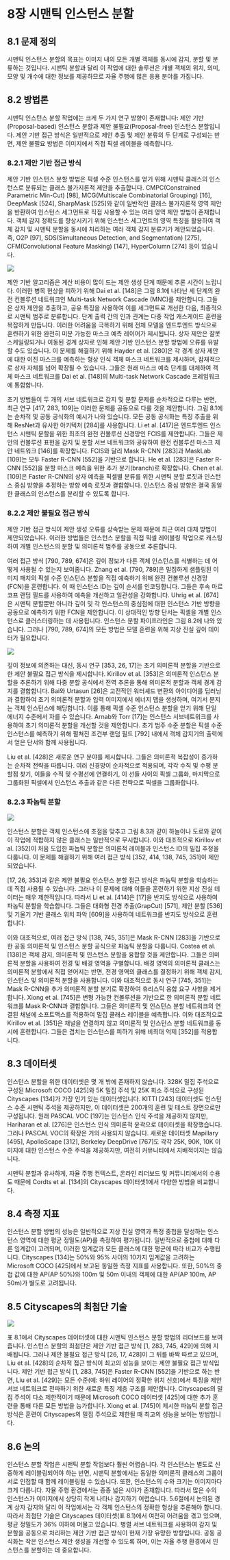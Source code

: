 # 8장 시맨틱 인스턴스 분할

## 8.1 문제 정의

시맨틱 인스턴스 분할의 목표는 이미지 내의 모든 개별 객체를 동시에 감지, 분할 및 분류하는 것입니다. 시맨틱 분할과 달리 이 작업에 대한 솔루션은 개별 객체의 위치, 의미, 모양 및 개수에 대한 정보를 제공하므로 자율 주행에 많은 응용 분야를 가집니다.

## 8.2 방법론

시맨틱 인스턴스 분할 작업에는 크게 두 가지 연구 방향이 존재합니다: 제안 기반(Proposal-based) 인스턴스 분할과 제안 불필요(Proposal-free) 인스턴스 분할입니다. 제안 기반 접근 방식은 일반적으로 제안 추출 및 제안 분류의 두 단계로 구성되는 반면, 제안 불필요 방법은 이미지에서 직접 픽셀 레이블을 예측합니다.

### 8.2.1 제안 기반 접근 방식

제안 기반 인스턴스 분할 방법은 픽셀 수준 인스턴스를 얻기 위해 시맨틱 클래스의 인스턴스로 분류되는 클래스 불가지론적 제안을 추출합니다. CMPC(Constrained Parametric Min-Cut) [98], MCG(Multiscale Combinatorial Grouping) [16], DeepMask [524], SharpMask [525]와 같이 일반적인 클래스 불가지론적 영역 제안을 반환하여 인스턴스 세그먼트로 직접 사용할 수 있는 여러 영역 제안 방법이 존재합니다. 객체 감지 정확도를 향상시키기 위해 인스턴스 세그먼트의 영역 특징을 활용하여 객체 감지 및 시맨틱 분할을 동시에 처리하는 여러 객체 감지 분류기가 제안되었습니다. 즉, O2P [97], SDS(Simultaneous Detection, and Segmentation) [275], CFM(Convolutional Feature Masking) [147], HyperColumn [274] 등이 있습니다.

![](./figure/8.1.png)

제안 기반 알고리즘은 계산 비용이 많이 드는 제안 생성 단계 때문에 추론 시간이 느립니다. 이러한 병목 현상을 피하기 위해 Dai et al. [148]은 그림 8.1에 나타난 세 단계의 완전 컨볼루션 네트워크인 Multi-task Network Cascade (MNC)를 제안합니다. 그들은 상자 제안을 추출하고, 공유 특징을 사용하여 이를 세그먼트로 개선한 다음, 최종적으로 시맨틱 범주로 분류합니다. 단계 출력 간의 인과 관계는 다중 작업 캐스케이드 훈련을 복잡하게 만듭니다. 이러한 어려움을 극복하기 위해 전체 모델을 엔드투엔드 방식으로 훈련하기 위한 완전히 미분 가능한 마스크 예측 레이어가 제시됩니다. 상자 제안은 잘못 스케일링되거나 이동된 경계 상자로 인해 제안 기반 인스턴스 분할 방법에 오류를 유발할 수도 있습니다. 이 문제를 해결하기 위해 Hayder et al. [280]은 각 경계 상자 제안에 대한 이진 마스크를 예측하는 형상 인식 객체 마스크 네트워크를 제시하며, 잠재적으로 상자 자체를 넘어 확장될 수 있습니다. 그들은 원래 마스크 예측 단계를 대체하여 객체 마스크 네트워크를 Dai et al. [148]의 Multi-task Network Cascade 프레임워크에 통합합니다.

초기 방법들이 두 개의 서브 네트워크로 감지 및 분할 문제를 순차적으로 다루는 반면, 최근 연구 [417, 283, 109]는 이러한 문제를 공동으로 다룰 것을 제안합니다. 그림 8.1에는 순차적 및 공동 공식화의 예시가 나와 있습니다. 모든 공동 공식화는 특징 추출을 위해 ResNet과 유사한 아키텍처 [284]를 사용합니다. Li et al. [417]은 엔드투엔드 인스턴스 시맨틱 분할을 위한 최초의 완전 컨볼루션 신경망인 FCIS를 제안합니다. 그들은 제안의 컨볼루션 표현을 감지 및 분할 서브 네트워크와 공유하여 완전 컨볼루션 마스크 제안 네트워크 [146]를 확장합니다. FCIS와 달리 Mask R-CNN [283]과 MaskLab [109]는 모두 Faster R-CNN [552]을 기반으로 합니다. He et al. [283]은 Faster R-CNN [552]을 분할 마스크 예측을 위한 추가 분기(branch)로 확장합니다. Chen et al. [109]은 Faster R-CNN의 상자 예측을 픽셀별 분류를 위한 시맨틱 분할 로짓과 인스턴스 중심 방향을 추정하는 방향 예측 로짓과 결합합니다. 인스턴스 중심 방향은 결국 동일한 클래스의 인스턴스를 분리할 수 있도록 합니다.

### 8.2.2 제안 불필요 접근 방식

제안 기반 접근 방식이 제안 생성 오류를 상속받는 문제 때문에 최근 여러 대체 방법이 제안되었습니다. 이러한 방법들은 인스턴스 분할을 직접 픽셀 레이블링 작업으로 캐스팅하여 개별 인스턴스의 분할 및 의미론적 범주를 공동으로 추론합니다.

여러 접근 방식 [790, 789, 674]은 깊이 정보가 다른 객체 인스턴스를 식별하는 데 어떻게 사용될 수 있는지 보여줍니다. Zhang et al. [790, 789]은 밀집하게 샘플링된 이미지 패치의 픽셀 수준 인스턴스 분할을 직접 예측하기 위해 완전 컨볼루션 신경망(FCN)을 훈련합니다. 이 때 인스턴스 ID는 깊이 순서를 인코딩합니다. 그들은 후속 마르코프 랜덤 필드를 사용하여 예측을 개선하고 일관성을 강화합니다. Uhrig et al. [674]은 시맨틱 분할뿐만 아니라 깊이 및 각 인스턴스의 중심점에 대한 인스턴스 기반 방향을 공동으로 예측하기 위한 FCN을 제안합니다. 이 상대적인 방향 단서는 픽셀을 개별 인스턴스로 클러스터링하는 데 사용됩니다. 인스턴스 분할 파이프라인은 그림 8.2에 나와 있습니다. 그러나 [790, 789, 674]의 모든 방법은 모델 훈련을 위해 지상 진실 깊이 데이터가 필요합니다.

![](./figure/8.2.png)

깊이 정보에 의존하는 대신, 동시 연구 [353, 26, 17]는 초기 의미론적 분할을 기반으로 한 제안 불필요 접근 방식을 제시합니다. Kirillov et al. [353]은 의미론적 인스턴스 분할을 추론하기 위해 다중 분할 공식에서 전역 추론을 통해 의미론적 분할과 객체 경계 감지를 결합합니다. Bai와 Urtasun [26]은 고전적인 워터셰드 변환의 아이디어를 딥러닝과 결합하여 초기 의미론적 분할과 입력 이미지에서 에너지 맵을 생성하며, 여기서 분지는 객체 인스턴스에 해당합니다. 이를 통해 픽셀 수준 인스턴스 분할을 얻기 위해 단일 에너지 수준에서 자를 수 있습니다. Arnab와 Torr [17]는 인스턴스 서브네트워크를 사용하여 초기 의미론적 분할을 개선할 것을 제안합니다. 초기 범주 수준 분할은 픽셀 수준 인스턴스를 예측하기 위해 펼쳐진 조건부 랜덤 필드 [792] 내에서 객체 감지기의 출력에서 얻은 단서와 함께 사용됩니다.

Liu et al. [428]은 새로운 연구 분야를 제시합니다. 그들은 의미론적 복잡성이 증가하는 순차적 전략을 따릅니다. 여러 신경망이 순차적으로 적용되며, 각각 수직 및 수평 분할점 찾기, 이들을 수직 및 수평선에 연결하기, 이 선들 사이의 픽셀 그룹화, 마지막으로 그룹화된 픽셀에서 인스턴스 추출과 같은 다른 전략으로 픽셀을 그룹화합니다.

### 8.2.3 파놉틱 분할

![](./figure/8.3.png)

인스턴스 분할은 객체 인스턴스에 초점을 맞추고 그림 8.3과 같이 하늘이나 도로와 같이 이 작업에 적합하지 않은 클래스는 일반적으로 무시합니다. 이와 대조적으로 Kirillov et al. [352]이 처음 도입한 파놉틱 분할은 의미론적 레이블과 인스턴스 ID의 밀집 추정을 다룹니다. 이 문제를 해결하기 위해 여러 접근 방식 [352, 414, 138, 745, 351]이 제안되었습니다.

[17, 26, 353]과 같은 제안 불필요 인스턴스 분할 접근 방식은 파놉틱 분할을 학습하는 데 직접 사용될 수 있습니다. 그러나 이 문제에 대해 이들을 훈련하기 위한 지상 진실 데이터는 매우 제한적입니다. 따라서 Li et al. [414]은 [17]을 반지도 방식으로 사용하여 파놉틱 분할을 학습합니다. 그들은 대화형 전경 추출(GrapCut) [571], 제안 분할 [536] 및 기울기 기반 클래스 위치 파악 [609]을 사용하여 네트워크를 반지도 방식으로 훈련합니다.

이와 대조적으로, 여러 접근 방식 [138, 745, 351]은 Mask R-CNN [283]을 기반으로 한 공동 의미론적 및 인스턴스 분할 공식으로 파놉틱 분할을 다룹니다. Costea et al. [138]은 객체 감지, 의미론적 및 인스턴스 분할을 융합할 것을 제안합니다. 그들은 의미론적 분할을 사용하여 전경 및 배경 영역을 구별합니다. 배경 영역의 의미론적 클래스는 의미론적 분할에서 직접 얻어지는 반면, 전경 영역의 클래스를 결정하기 위해 객체 감지, 인스턴스 및 의미론적 분할을 사용합니다. 이와 대조적으로 동시 연구 [745, 351]는 Mask R-CNN을 추가 의미론적 분할 분기로 확장하여 휴리스틱 융합 요구 사항을 제거합니다. Xiong et al. [745]은 변형 가능한 컨볼루션을 기반으로 한 의미론적 분할 네트워크를 Mask R-CNN과 결합합니다. 그들은 의미론적 및 인스턴스 분할 네트워크의 연결된 채널에 소프트맥스를 적용하여 밀집 클래스 레이블을 예측합니다. 이와 대조적으로 Kirillov et al. [351]은 채널을 연결하지 않고 의미론적 및 인스턴스 분할 네트워크를 동시에 훈련합니다. 그들은 겹치는 인스턴스를 피하기 위해 비최대 억제 [352]를 적용합니다.

## 8.3 데이터셋

인스턴스 분할을 위한 데이터셋은 몇 개 밖에 존재하지 않습니다. 328K 밀집 주석으로 구성된 Microsoft COCO [425]와 5K 밀집 주석 및 25K 희소 주석으로 구성된 Cityscapes [134]가 가장 인기 있는 데이터셋입니다. KITTI [243] 데이터셋도 인스턴스 수준 시맨틱 주석을 제공하지만, 이 데이터셋은 200개의 훈련 및 테스트 장면으로만 구성됩니다. 원래 PASCAL VOC [197]는 인스턴스 인식 주석을 제공하지 않지만, Hariharan et al. [276]은 인스턴스 인식 의미론적 윤곽으로 데이터셋을 확장했습니다. 그러나 PASCAL VOC의 확장은 거의 사용되지 않습니다. 새로운 데이터셋 Mapillary [495], ApolloScape [312], Berkeley DeepDrive [767]도 각각 25K, 90K, 10K 이미지에 대한 인스턴스 수준 주석을 제공하지만, 여전히 커뮤니티에서 지배적이지는 않습니다.

시맨틱 분할과 유사하게, 자율 주행 컨텍스트, 온라인 리더보드 및 커뮤니티에서의 수용도 때문에 Cordts et al. [134]의 Cityscapes 데이터셋1에서 다양한 방법을 비교합니다.

## 8.4 측정 지표

인스턴스 분할 방법의 성능은 일반적으로 지상 진실 영역과 특정 중첩을 달성하는 인스턴스 영역에 대한 평균 정밀도(AP)를 측정하여 평가됩니다. 일반적으로 중첩에 대해 다른 임계값이 고려되며, 이러한 임계값과 모든 클래스에 대한 평균에 따라 비교가 수행됩니다. Cityscapes [134]는 50%와 95% 사이의 10가지 임계값을 고려하는 Microsoft COCO [425]에서 보고된 동일한 측정 지표를 사용합니다. 또한, 50%의 중첩 값에 대한 AP(AP 50%)와 100m 및 50m 이내의 객체에 대한 AP(AP 100m, AP 50m)가 별도로 고려됩니다.

## 8.5 Cityscapes의 최첨단 기술

![](./table/8.1.png)

표 8.1에서 Cityscapes 데이터셋에 대한 시맨틱 인스턴스 분할 방법의 리더보드를 보여줍니다. 인스턴스 분할의 최첨단은 제안 기반 접근 방식 [1, 283, 745, 429]에 의해 지배됩니다. 그러나 제안 불필요 접근 방식 [26, 17, 428]이 그 뒤를 바짝 따르고 있으며, Liu et al. [428]의 순차적 접근 방식이 최고의 성능을 보이는 제안 불필요 접근 방식입니다. 제안 기반 접근 방식 [1, 283, 745]은 Faster R-CNN [552]을 기반으로 하는 반면, Liu et al. [429]는 모든 수준(예: 하위 레이어의 정확한 위치 신호)에서 특징을 제안 서브 네트워크로 전파하기 위한 새로운 특징 계층 구조를 제안합니다. Cityscapes의 밀집 주석이 다소 제한적이기 때문에 Microsoft COCO 데이터셋 [425]에 대한 추가 훈련을 통해 다른 모든 방법을 능가합니다. Xiong et al. [745]이 제시한 파놉틱 분할 접근 방식은 훈련이 Cityscapes의 밀집 주석으로 제한될 때 최고의 성능을 보이는 방법입니다.

## 8.6 논의

인스턴스 분할 작업은 시맨틱 분할 작업보다 훨씬 어렵습니다. 각 인스턴스는 별도로 신중하게 레이블링되어야 하는 반면, 시맨틱 분할에서는 동일한 의미론적 클래스의 그룹이 서로 인접할 때 함께 레이블링될 수 있습니다. 또한, 인스턴스의 수와 크기는 이미지마다 크게 다릅니다. 자율 주행 환경에서는 종종 넓은 시야가 존재합니다. 따라서 많은 수의 인스턴스가 이미지에서 상당히 작게 나타나 감지하기 어렵습니다. 5.6절에서 논의된 경계 상자 감지와 달리 이 작업에서는 각 객체 인스턴스의 정확한 형상을 추론해야 합니다. 따라서 최첨단 기술은 Cityscapes 데이터셋(표 8.1)에서 여전히 어려움을 겪고 있으며, 평균 정밀도가 36% 이하에 머물고 있습니다. 병렬 서브 네트워크를 사용하여 감지 및 분할을 공동으로 처리하는 제안 기반 접근 방식이 현재 가장 유망한 방향입니다. 공동 공식화는 작은 인스턴스 제안 생성을 개선할 수 있도록 하며, 이는 자율 주행 환경에서 인스턴스를 분할하는 데 중요합니다.